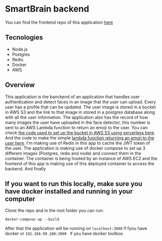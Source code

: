 # SmartBrain backend

You can find the frontend repo of this application [here](https://github.com/DiogenesF/smartBrain-frontend)

## Tecnologies
- Node.js
- Postgres
- Redis
- Docker
- AWS

## Overview
This application is the banckend of an application that handles user authentication and detect faces in an image that the user can upload. Every user has a profile that can be updated. The user image is stored in a bucket in AWS S3 and the link to that image in stored in a postgres database along with all the user information. The application also has the record of how many images the user have uploaded in the face detector, this number is sent to an AWS Lambda function to return an emoji to the user. You can check [the code used to set up the bucket in AWS S3 using serverless here](https://github.com/DiogenesF/smartBrain-aws-s3). And the code to make the simple [lambda function returning an emoji to the user here](https://github.com/DiogenesF/smartBrain-lambda-badges).
I'm making use of Redis in this app to cache the JWT token of the user.
The application is making use of docker compose to set up 3 different images (Postgres, redis and node) and connect them in the container.
The container is being hosted by an instance of AWS EC2 and the frontend of this app is making use of this deployed container to access the backend.
And finally


## If you want to run this locally, make sure you have docker installed and running in your computer
Clone the repo and in the root folder you can run:

```docker-compose up --build```

After that the application will be running on ```localhost:3000``` if fyou have docker or ```192.168.99.100:3000 ``` if you have docker toolbox.
